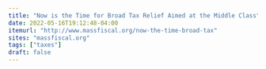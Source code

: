 ```yaml
---
title: "Now is the Time for Broad Tax Relief Aimed at the Middle Class"
date: 2022-05-16T19:12:48-04:00
itemurl: "http://www.massfiscal.org/now-the-time-broad-tax"
sites: "massfiscal.org"
tags: ["taxes"]
draft: false
---
```


